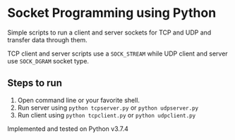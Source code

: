 # Socket Programming using Python

Simple scripts to run a client and server sockets for TCP and UDP and transfer data through them.

TCP client and server scripts use a ```SOCK_STREAM``` while UDP client and server use ```SOCK_DGRAM``` socket type.

## Steps to run

1. Open command line or your favorite shell.
2. Run server using ```python tcpserver.py``` or ```python udpserver.py```
3. Run client using ```python tcpclient.py``` or ```python udpclient.py```

Implemented and tested on Python v3.7.4